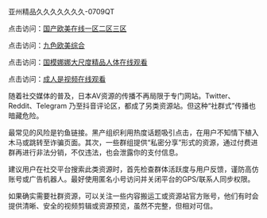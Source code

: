 亚州精品久久久久久久久-0709QT

点击访问：<a href="https://heiliaowt0d7p.pages.dev">国产欧美在线一区二区三区</a>

点击访问：<a href="https://heiliaoga6s9v.pages.dev">九色欧美综合</a>

点击访问：<a href="https://heiliaowzu4ur.pages.dev">国模娜娜大尺度精品人体在线观看</a>

点击访问：<a href="https://heiliaoga6s9v.pages.dev">成人是视频在线观看</a>


随着社交媒体的普及，日本AV资源的传播不再局限于专门网站。Twitter、Reddit、Telegram 乃至抖音评论区，都成了另类资源站。但这种“社群式”传播也暗藏危险。

最常见的风险是钓鱼链接。黑产组织利用热度话题吸引点击，在用户不知情下植入木马或跳转至诈骗页面。其次，一些群组提供“私密分享”形式的资源，通过付费进群再进行非法分销，不仅违法，也会泄露你的支付信息。

建议用户在社交平台搜索此类资源时，首先检查群体活跃度与用户反馈，谨防高仿账号或广告机器人。最好使用匿名小号访问并关闭平台的GPS/联系人同步权限。

如果确实需要社群资源，可以关注一些内容搬运工或资源站官方账号，他们有时会提供清晰、安全的视频剪辑或资源预览，虽然不完整，但相对可信。

<span style="display:none;">[Canonical link]( https://github.com/add0700925/riben1258 ）</span>
